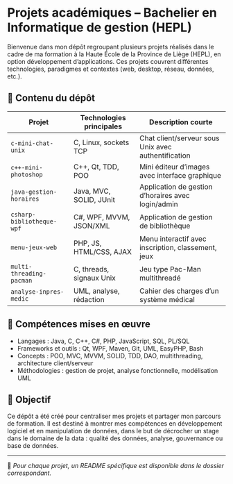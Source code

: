 # Projets académiques – Bachelier en Informatique de gestion (HEPL)

Bienvenue dans mon dépôt regroupant plusieurs projets réalisés dans le cadre de ma formation à la Haute École de la Province de Liège (HEPL), en option développement d’applications. Ces projets couvrent différentes technologies, paradigmes et contextes (web, desktop, réseau, données, etc.).

## 📁 Contenu du dépôt

| Projet                        | Technologies principales       | Description courte                                  |
|------------------------------|-------------------------------|-----------------------------------------------------|
| `c-mini-chat-unix`           | C, Linux, sockets TCP         | Chat client/serveur sous Unix avec authentification |
| `c++-mini-photoshop`         | C++, Qt, TDD, POO             | Mini éditeur d’images avec interface graphique      |
| `java-gestion-horaires`      | Java, MVC, SOLID, JUnit       | Application de gestion d’horaires avec login/admin  |
| `csharp-bibliotheque-wpf`    | C#, WPF, MVVM, JSON/XML       | Application de gestion de bibliothèque              |
| `menu-jeux-web`              | PHP, JS, HTML/CSS, AJAX       | Menu interactif avec inscription, classement, jeux  |
| `multi-threading-pacman`     | C, threads, signaux Unix      | Jeu type Pac-Man multithreadé                       |
| `analyse-inpres-medic`       | UML, analyse, rédaction       | Cahier des charges d’un système médical             |

## 🧰 Compétences mises en œuvre

- Langages : Java, C, C++, C#, PHP, JavaScript, SQL, PL/SQL
- Frameworks et outils : Qt, WPF, Maven, Git, UML, EasyPHP, Bash
- Concepts : POO, MVC, MVVM, SOLID, TDD, DAO, multithreading, architecture client/serveur
- Méthodologies : gestion de projet, analyse fonctionnelle, modélisation UML

## 🌱 Objectif

Ce dépôt a été créé pour centraliser mes projets et partager mon parcours de formation. Il est destiné à montrer mes compétences en développement logiciel et en manipulation de données, dans le but de décrocher un stage dans le domaine de la data : qualité des données, analyse, gouvernance ou base de données.

---

📌 *Pour chaque projet, un README spécifique est disponible dans le dossier correspondant.*
